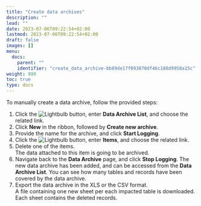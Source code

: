 ```yaml
---
title: "Create data archives"
description: ""
lead: ""
date: 2023-07-06T09:22:54+02:00
lastmod: 2023-07-06T09:22:54+02:00
draft: false
images: []
menu:
  docs:
    parent: ""
    identifier: "create_data_archive-bb89de17f093870df46c188d9958a15c"
weight: 999
toc: true
type: docs
---
```


To manually create a data archive, follow the provided steps:

1. Click the ![Lightbulb](Lightbulb_icon.PNG) button, enter **Data Archive List**, and choose the related link.         
2. Click **New** in the ribbon, followed by **Create new archive**.
3. Provide the name for the archive, and click **Start Logging**.
4. Click the ![Lightbulb](Lightbulb_icon.PNG) button, enter **Items**, and choose the related link.         
5. Delete one of the items.    
   The data attached to this item is going to be archived. 
6. Navigate back to the **Data Archive** page, and click **Stop Logging**.
   The new data archive has been added, and can be accessed from the **Data Archive List**. You can see how many tables and records have been covered by the data archive.
7. Export the data archive in the XLS or the CSV format.     
   A file containing one new sheet per each impacted table is downloaded. Each sheet contains the deleted records. 